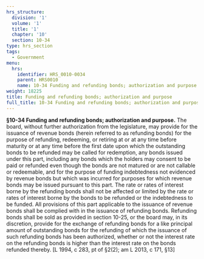 ```yaml
---
hrs_structure:
  division: '1'
  volume: '1'
  title: '1'
  chapter: '10'
  section: 10-34
type: hrs_section
tags:
  - Government
menu:
  hrs:
    identifier: HRS_0010-0034
    parent: HRS0010
    name: 10-34 Funding and refunding bonds; authorization and purpose
weight: 18225
title: Funding and refunding bonds; authorization and purpose
full_title: 10-34 Funding and refunding bonds; authorization and purpose
---
```

**§10-34 Funding and refunding bonds; authorization and purpose.** The board, without further authorization from the legislature, may provide for the issuance of revenue bonds (herein referred to as refunding bonds) for the purpose of refunding, redeeming, or retiring at or at any time before maturity or at any time before the first date upon which the outstanding bonds to be refunded may be called for redemption, any bonds issued under this part, including any bonds which the holders may consent to be paid or refunded even though the bonds are not matured or are not callable or redeemable, and for the purpose of funding indebtedness not evidenced by revenue bonds but which was incurred for purposes for which revenue bonds may be issued pursuant to this part. The rate or rates of interest borne by the refunding bonds shall not be affected or limited by the rate or rates of interest borne by the bonds to be refunded or the indebtedness to be funded. All provisions of this part applicable to the issuance of revenue bonds shall be complied with in the issuance of refunding bonds. Refunding bonds shall be sold as provided in section 10-25, or the board may, in its discretion, provide for the exchange of refunding bonds for a like principal amount of outstanding bonds for the refunding of which the issuance of such refunding bonds has been authorized, whether or not the interest rate on the refunding bonds is higher than the interest rate on the bonds refunded thereby. [L 1994, c 283, pt of §2(2); am L 2013, c 171, §13]